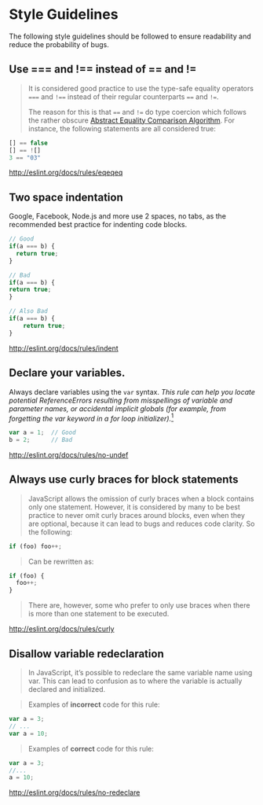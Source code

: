 # Style Guidelines

The following style guidelines should be followed to ensure readability and reduce the probability of bugs.

## Use === and !== instead of == and !=
> It is considered good practice to use the type-safe equality operators `===` and `!==` instead of their regular counterparts `==` and `!=`.
>
> The reason for this is that `==` and `!=` do type coercion which follows the rather obscure [Abstract Equality Comparison Algorithm](http://www.ecma-international.org/ecma-262/5.1/#sec-11.9.3). For instance, the following statements are all considered true:
  ```javascript
  [] == false
  [] == ![]
  3 == "03"
  ```

http://eslint.org/docs/rules/eqeqeq

## Two space indentation

Google, Facebook, Node.js and more use 2 spaces, no tabs, as the recommended best practice for indenting code blocks.

```javascript
// Good
if(a === b) {
  return true;
}

// Bad
if(a === b) {
return true;
}

// Also Bad
if(a === b) {
    return true;
}
```

http://eslint.org/docs/rules/indent

## Declare your variables.

Always declare variables using the `var` syntax. _This rule can help you locate potential ReferenceErrors resulting from misspellings of variable and parameter names, or accidental implicit globals (for example, from forgetting the var keyword in a for loop initializer)._[<sup>1</sup>][1]

```javascript
var a = 1;  // Good
b = 2;      // Bad
```

http://eslint.org/docs/rules/no-undef

[1]: http://eslint.org/docs/rules/no-undef

## Always use curly braces for block statements

> JavaScript allows the omission of curly braces when a block contains only one statement. However, it is considered by many to be best practice to never omit curly braces around blocks, even when they are optional, because it can lead to bugs and reduces code clarity. So the following:
  ```javascript
  if (foo) foo++;
  ```
> Can be rewritten as:
  ```javascript
  if (foo) {
    foo++;
  }
  ```
> There are, however, some who prefer to only use braces when there is more than one statement to be executed.

http://eslint.org/docs/rules/curly

## Disallow variable redeclaration

> In JavaScript, it’s possible to redeclare the same variable name using var. This can lead to confusion as to where the variable is actually declared and initialized.

> Examples of **incorrect** code for this rule:
  ```javascript
  var a = 3;
  // ...
  var a = 10;
  ```
> Examples of **correct** code for this rule:
  ```javascript
  var a = 3;
  //...
  a = 10;
  ```

http://eslint.org/docs/rules/no-redeclare

